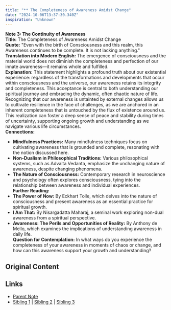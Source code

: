 ```yaml
---
title: "** The Completeness of Awareness Amidst Change"
date: "2024-10-06T13:37:30.340Z"
inspiration: "Unknown"
---
```


  
**Note 3: The Continuity of Awareness**  
**Title:** The Completeness of Awareness Amidst Change  
**Quote:** "Even with the birth of Consciousness and this realm, this Awareness continues to be complete. It is not lacking anything."  
**Translation into Modern English:** The emergence of consciousness and the material world does not diminish the completeness and perfection of our innate awareness—it remains whole and fulfilled.  
**Explanation:** This statement highlights a profound truth about our existential experience: regardless of the transformations and developments that occur within consciousness and the universe, our awareness retains its integrity and completeness. This acceptance is central to both understanding our spiritual journey and embracing the dynamic, often chaotic nature of life. Recognizing that our awareness is untainted by external changes allows us to cultivate resilience in the face of challenges, as we are anchored in an inherent completeness that is untouched by the flux of existence around us. This realization can foster a deep sense of peace and stability during times of uncertainty, supporting ongoing growth and understanding as we navigate various life circumstances.  
**Connections:**  
- **Mindfulness Practices:** Many mindfulness techniques focus on cultivating awareness that is grounded and complete, resonating with the notion discussed here.  
- **Non-Dualism in Philosophical Traditions:** Various philosophical systems, such as Advaita Vedanta, emphasize the unchanging nature of awareness, despite changing phenomena.  
- **The Nature of Consciousness:** Contemporary research in neuroscience and psychology often explores consciousness, tying into the relationship between awareness and individual experiences.  
**Further Reading:**  
- **The Power of Now:** By Eckhart Tolle, which delves into the nature of consciousness and present awareness as an essential practice for spiritual growth.  
- **I Am That:** By Nisargadatta Maharaj, a seminal work exploring non-dual awareness from a spiritual perspective.  
- **Awareness: The Perils and Opportunities of Reality:** By Anthony de Mello, which examines the implications of understanding awareness in daily life.  
**Question for Contemplation:** In what ways do you experience the completeness of your awareness in moments of chaos or change, and how can this awareness support your growth and understanding?  


## Original Content



## Links

- [Parent Note](/parent-note.md)
- [Sibling 1](/zettel1.md) | [Sibling 2](/zettel2.md) | [Sibling 3](/zettel3.md)
